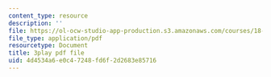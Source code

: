 ```yaml
---
content_type: resource
description: ''
file: https://ol-ocw-studio-app-production.s3.amazonaws.com/courses/18-06sc-linear-algebra-fall-2011/4d4534a6e0c47248fd6f2d2683e85716_9Q1q7s1jTzU.pdf
file_type: application/pdf
resourcetype: Document
title: 3play pdf file
uid: 4d4534a6-e0c4-7248-fd6f-2d2683e85716
---
```

